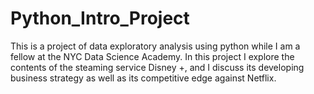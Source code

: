 # Python_Intro_Project
This is a project of data exploratory analysis using python while I am a fellow at the NYC Data Science Academy. In this project I explore the contents of the steaming service Disney +, and I discuss its developing business strategy as well as its competitive edge against Netflix. 
